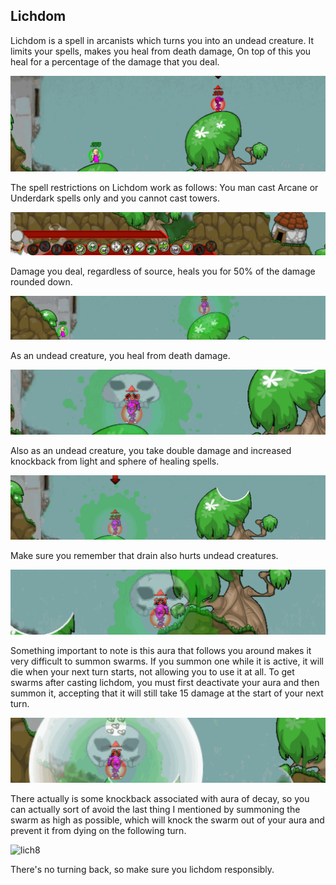 ## Lichdom


Lichdom is a spell in arcanists which turns you into an undead creature. It limits your spells, makes you heal from death damage, On top of this you heal for a percentage of the damage that you deal.


![lich1](https://raw.githubusercontent.com/1IlIl/wikidata/main/underdark/gifs/lich1.gif)


The spell restrictions on Lichdom work as follows: You man cast Arcane or Underdark spells only and you cannot cast towers.


![lich2](https://raw.githubusercontent.com/1IlIl/wikidata/main/underdark/gifs/lich2.gif)


Damage you deal, regardless of source, heals you for 50% of the damage rounded down.


![lich3](https://raw.githubusercontent.com/1IlIl/wikidata/main/underdark/gifs/lich3.gif)


As an undead creature, you heal from death damage.


![lich4](https://raw.githubusercontent.com/1IlIl/wikidata/main/underdark/gifs/lich4.gif)


Also as an undead creature, you take double damage and increased knockback from light and sphere of healing spells.


![lich5](https://raw.githubusercontent.com/1IlIl/wikidata/main/underdark/gifs/lich5.gif)


Make sure you remember that drain also hurts undead creatures.


![lich6](https://raw.githubusercontent.com/1IlIl/wikidata/main/underdark/gifs/lich6.gif)


Something important to note is this aura that follows you around makes it very difficult to summon swarms. If you summon one while it is active, it will die when your next turn starts, not allowing you to use it at all. To get swarms after casting lichdom, you must first deactivate your aura and then summon it, accepting that it will still take 15 damage at the start of your next turn.


![lich7](https://raw.githubusercontent.com/1IlIl/wikidata/main/underdark/gifs/lich7.gif)


There actually is some knockback associated with aura of decay, so you can actually sort of avoid the last thing I mentioned by summoning the swarm as high as possible, which will knock the swarm out of your aura and prevent it from dying on the following turn.


![lich8](https://raw.githubusercontent.com/1IlIl/wikidata/main/underdark/gifs/lich8.gif)


There's no turning back, so make sure you lichdom responsibly.

